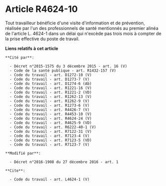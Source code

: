 # Article R4624-10

Tout travailleur bénéficie d'une visite d'information et de prévention, réalisée par l'un des professionnels de santé
mentionnés au premier alinéa de l'article L. 4624-1 dans un délai qui n'excède pas trois mois à compter de la prise effective
du poste de travail.

**Liens relatifs à cet article**

	**Cité par**:

	  - Décret n°2015-1575 du 3 décembre 2015 - art. 16 (V)
	  - Code de la santé publique - art. R1432-157 (V)
	  - Code du travail - art. D1272-10 (V)
	  - Code du travail - art. D1273-7 (V)
	  - Code du travail - art. D1274-6 (Ab)
	  - Code du travail - art. R1221-16 (V)
	  - Code du travail - art. R1221-2 (VD)
	  - Code du travail - art. R1262-13 (V)
	  - Code du travail - art. R1262-9 (V)
	  - Code du travail - art. R1273-6 (V)
	  - Code du travail - art. R4426-7 (V)
	  - Code du travail - art. R4453-10 (V)
	  - Code du travail - art. R4624-24 (V)
	  - Code du travail - art. R4625-9 (VD)
	  - Code du travail - art. R6222-40-1 (V)
	  - Code du travail - art. R7122-31 (V)
	  - Code du travail - art. R7123-4 (V)
	  - Code du travail - art. R7123-5 (VD)
	  - Code du travail - art. R7123-7 (V)

	**Modifié par**:

	  - Décret n°2016-1908 du 27 décembre 2016 - art. 1

	**Cite**:

	  - Code du travail - art. L4624-1 (V)
